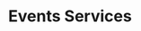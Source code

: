 ---
title: Events Services
slug: events-services
taxonomy:
	tag: industry
content:
    items:
        '@taxonomy.industry': events-services
    order:
        by: date
        dir: desc
---